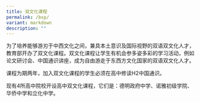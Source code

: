 ```yaml
---
title: 双文化课程
permalink: /bsp/
variant: markdown
description: ""
---
```

<p>为了培养能够游刃于中西文化之间，兼具本土意识及国际视野的双语双文化人才，教育部开办了双文化课程。双文化课程让学生有机会参多姿多彩的学习活动，例如论文研讨会、中国通识讲座，成为自由游走于东西方文化国家的双语双文化人才。</p>
<p>课程为期两年，加入双文化课程的学生必须在高中修读H2中国通识。</p>
<p>现有4所高中院校开设高中双文化课程，它们是：德明政府中学、诺雅初级学院、华侨中学和立化中学。</p>